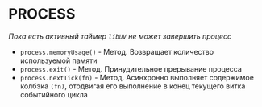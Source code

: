 # PROCESS

*Пока есть активный таймер `libUV` не может завершить процесс*

* `process.memoryUsage()` - Метод. Возвращает количество используемой памяти
* `process.exit()` - Метод. Принудительное прерывание процесса
* `process.nextTick(fn)` - Метод. Асинхронно выполняет содержимое колбэка `(fn)`, отодвигая его выполнение в конец текущего витка событийного цикла